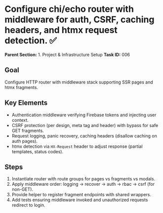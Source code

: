 # Configure chi/echo router with middleware for auth, CSRF, caching headers, and htmx request detection. ✅

**Parent Section:** 1. Project & Infrastructure Setup
**Task ID:** 006

## Goal
Configure HTTP router with middleware stack supporting SSR pages and htmx fragments.

## Key Elements
- Authentication middleware verifying Firebase tokens and injecting user context.
- CSRF protection (per design, meta tag and header) with bypass for safe GET fragments.
- Request logging, panic recovery, caching headers (disallow caching on auth pages).
- htmx detection via `HX-Request` header to adjust response (partial templates, status codes).

## Steps
1. Instantiate router with route groups for pages vs fragments vs modals.
2. Apply middleware order: logging → recover → auth → rbac → csrf (for non-GET).
3. Provide helper to register fragment endpoints with shared wrappers.
4. Add tests ensuring middleware invoked and unauthorized requests redirect to login.
